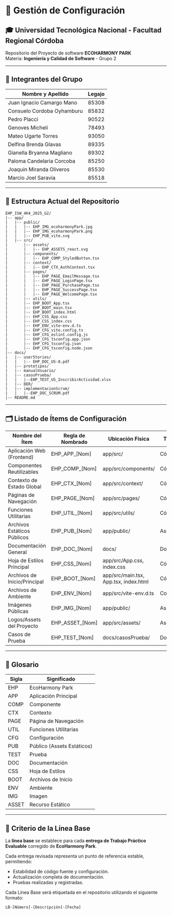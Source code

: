 # 📃 Gestión de Configuración

## 🎓 Universidad Tecnológica Nacional - Facultad Regional Córdoba

Repositorio del Proyecto de software **ECOHARMONY PARK**  
Materia: **Ingeniería y Calidad de Software** - Grupo 2

---

## 👥 Integrantes del Grupo

| Nombre y Apellido | Legajo |
| ----------------- | ------ |
| Juan Ignacio Camargo Mano | 85308 |
| Consuelo Cordoba Oyhamburu | 85832 |
| Pedro Placci | 90522 |
| Genoves Micheli | 78493 |
| Mateo Ugarte Torres | 93050 |
| Delfina Brenda Glavas | 89335 |
| Gianella Bryanna Magliano | 89302 |
| Paloma Candelaria Corcoba | 85250 |
| Joaquin Miranda Oliveros | 85530 |
| Marcio Joel Saravia | 85518 |

---

## 📁 Estructura Actual del Repositorio

```
EHP_ISW_4K4_2025_G2/
|-- app/
|   |-- public/
|   |   |-- EHP_IMG_ecoharmonyPark.jpg
|   |   |-- EHP_IMG_ecoharmonyPark.png
|   |   |-- EHP_PUB_vite.svg
|   |-- src/
|       |-- assets/
|       |   |-- EHP_ASSETS_react.svg
|       |-- components/
|       |   |-- EHP_COMP_StyledButton.tsx
|       |-- context/
|       |   |-- EHP_CTX_AuthContext.tsx
|       |-- pages/
|       |   |-- EHP_PAGE_EmailMessage.tsx
|       |   |-- EHP_PAGE_LoginPage.tsx
|       |   |-- EHP_PAGE_PurchasePage.tsx
|       |   |-- EHP_PAGE_SuccessPage.tsx
|       |   |-- EHP_PAGE_WelcomePage.tsx
|       |-- utils/
|       |-- EHP_BOOT_App.tsx
|       |-- EHP_BOOT_main.tsx
|       |-- EHP_BOOT_index.html
|       |-- EHP_CSS_App.css
|       |-- EHP_CSS_index.css
|       |-- EHP_ENV_vite-env.d.ts
|       |-- EHP_CFG_vite.config.ts
|       |-- EHP_CFG_eslint.config.js
|       |-- EHP_CFG_tsconfig.app.json
|       |-- EHP_CFG_tsconfig.json
|       |-- EHP_CFG_tsconfig.node.json
|-- docs/
|   |-- userStories/
|   |   |-- EHP_DOC_US-8.pdf
|   |-- prototipos/
|   |-- manualUsuario/
|   |-- casosPrueba/
|   |   |--EHP_TEST_US_InscribirActividad.xlsx
|   |-- DER/
|   |-- implementacionScrum/
|   |   |--EHP_DOC_SCRUM.pdf
|-- README.md
```

---

## 🗂️ Listado de Ítems de Configuración

| Nombre del Ítem               | Regla de Nombrado         | Ubicación Física           | Tipo de Ítem  |
| ------------------------------ | ------------------------- | --------------------------- | ------------- |
| Aplicación Web (Frontend)      | EHP_APP_[Nom]             | app/src/                    | Código        |
| Componentes Reutilizables      | EHP_COMP_[Nom]            | app/src/components/         | Código        |
| Contexto de Estado Global      | EHP_CTX_[Nom]             | app/src/context/            | Código        |
| Páginas de Navegación          | EHP_PAGE_[Nom]            | app/src/pages/              | Código        |
| Funciones Utilitarias          | EHP_UTIL_[Nom]            | app/src/utils/              | Código        |
| Archivos Estáticos Públicos    | EHP_PUB_[Nom]             | app/public/                 | Asset         |
| Documentación General          | EHP_DOC_[Nom]             | docs/                       | Documentación |
| Hoja de Estilos Principal      | EHP_CSS_[Nom]             | app/src/App.css, index.css   | Código        |
| Archivos de Inicio/Principal   | EHP_BOOT_[Nom]            | app/src/main.tsx, App.tsx, index.html | Código |
| Archivos de Ambiente           | EHP_ENV_[Nom]             | app/src/vite-env.d.ts        | Configuración |
| Imágenes Públicas              | EHP_IMG_[Nom]             | app/public/                  | Asset         |
| Logos/Assets del Proyecto      | EHP_ASSET_[Nom]           | app/src/assets/              | Asset         |
| Casos de Prueba                | EHP_TEST_[Nom]            | docs/casosPrueba/            | Documentación |

---

## 📖 Glosario

| Sigla | Significado               |
| ----- | ------------------------- |
| EHP   | EcoHarmony Park           |
| APP   | Aplicación Principal       |
| COMP  | Componente                 |
| CTX   | Contexto                   |
| PAGE  | Página de Navegación       |
| UTIL  | Funciones Utilitarias       |
| CFG   | Configuración              |
| PUB   | Público (Assets Estáticos) |
| TEST  | Prueba                     |
| DOC   | Documentación              |
| CSS   | Hoja de Estilos             |
| BOOT  | Archivos de Inicio         |
| ENV   | Ambiente                   |
| IMG   | Imagen                     |
| ASSET | Recurso Estático            |

---

## 📌 Criterio de la Línea Base

La **línea base** se establece para cada **entrega de Trabajo Práctico Evaluable** corregido de **EcoHarmony Park**.

Cada entrega revisada representa un punto de referencia estable, permitiendo:

- Estabilidad de código fuente y configuración.
- Actualización completa de documentación.
- Pruebas realizadas y registradas.

Cada Línea Base será etiquetada en el repositorio utilizando el siguiente formato:

```
LB-[Número]-[Descripción]-[Fecha]
```

